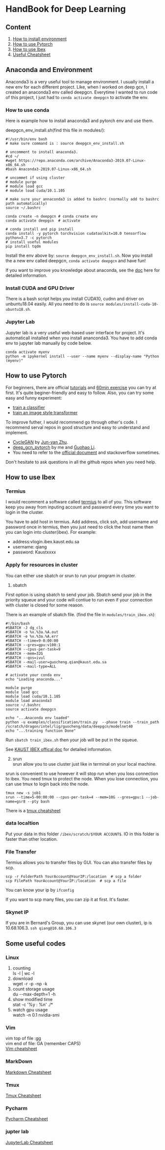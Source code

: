 # HandBook for Deep Learning
## Content
1. [How to install environment](#anaconda-and-environment)  
1. [How to use Pytorch](#how-to-use-pytorch)
1. [How to use Ibex](#how-to-use-ibex)  
1. [Useful Cheatsheet](#some-useful-codes)  

## Anaconda and Environment
Anaconda3 is a very useful tool to manage environment. I usually install a new env for each different project. Like, when I worked on deep gcn, I created an anaconda3 env called deepgcn. Everytime I wanted to run code of this project, I just had to `conda activate deepgcn` to activate the env. 

### How to use conda
Here is example how to install anaconda3 and pytorch env and use them.


deepgcn_env_install.sh(find this file in modules/):
```
#!/usr/bin/env bash
# make sure command is : source deepgcn_env_install.sh

# uncomment to install anaconda3.
#cd ~/
#wget https://repo.anaconda.com/archive/Anaconda3-2019.07-Linux-x86_64.sh
#bash Anaconda3-2019.07-Linux-x86_64.sh

# uncommet if using cluster
# module purge
# module load gcc
# module load cuda/10.1.105

# make sure your annaconda3 is added to bashrc (normally add to bashrc path automatically)
source ~/.bashrc

conda create -n deepgcn # conda create env
conda activate deepgcn  # activate

# conda install and pip install
conda install -y pytorch torchvision cudatoolkit=10.0 tensorflow python=3.7 -c pytorch
# install useful modules
pip install tqdm
```
Install the env above by: `source deepgcn_env_install.sh`. Now you install the a new env called deepgcn, `conda activate deepgcn` and have fun!

If you want to improve you knowledge about anaconda, see the [doc](https://docs.conda.io/projects/conda/en/latest/user-guide/tasks/manage-environments.html) here for detailed information. 

### Install CUDA and GPU Driver
There is a bash script helps you install CUDA10, cudnn and driver on unbuntu18.04 easily. All you need to do is `source modules/install-cuda-10-ubuntu18.sh`.


### Jupyter Lab
Jupyter lab is a very useful web-based user interface for project. It's automaticall installed when you install ananconda3. 
You have to add conda env to jupyter lab manually by code below. 
```
conda activate myenv
python -m ipykernel install --user --name myenv --display-name "Python (myenv)"
```

## How to use Pytorch
For beginners, there are official [tutorials](https://pytorch.org/tutorials/) and [60min exercise](https://pytorch.org/tutorials/beginner/deep_learning_60min_blitz.html) you can try at first. It's quite beginer-friendly and easy to follow.
Also, you can try some easy and funny experiment:
- [train a classifier](https://pytorch.org/tutorials/beginner/blitz/cifar10_tutorial.html#sphx-glr-beginner-blitz-cifar10-tutorial-py)
- [train an image style transformer](https://github.com/leongatys/PytorchNeuralStyleTransfer/blob/master/NeuralStyleTransfer.ipynb)


To improve futher, I would recommend go through other's code. I recommend serval repos in good structure and easy to understand and implement.
- [CycleGAN](https://github.com/junyanz/pytorch-CycleGAN-and-pix2pix) by [Jun-yan Zhu](https://people.csail.mit.edu/junyanz/).
- [deep_gcn_pytorch](https://github.com/lightaime/deep_gcns_torch) by me and [Guohao Li](https://github.com/lightaime).
- You need to refer to the [official document](https://pytorch.org/docs/stable/index.html) and stackoverflow sometimes.

 Don't hesitate to ask questions in all the github repos when you need help.


## How to use Ibex
### Termius
I would recomment a software called [termius](https://termius.com/) to all of you. This software keep you away from inputing account and password every time you want to login in the cluster.

You have to add host in termius. Add address, click ssh, add username and password once in termius, then you just need to click the host name then you can login into cluster(ibex). For example:
   
- address:vlogin.ibex.kaust.edu.sa  
- username: qiang  
- password: Kaustxxxx  

### Apply for resources in cluster
You can either use sbatch or srun to run your program in cluster. 

1. sbatch
 
First option is using sbatch to send your job. 
Sbatch send your job in the priority squeue and your code will contiue to run even if your connection with cluster is closed for some reason.

There is an example of sbatch file. (find the file in `modules/train_ibex.sh`):
```
#!/bin/bash
#SBATCH -J dg_cls
#SBATCH -o %x.%3a.%A.out
#SBATCH -e %x.%3a.%A.err
#SBATCH --time=9-0:00:00
#SBATCH --gres=gpu:v100:1
#SBATCH --cpus-per-task=9
#SBATCH --mem=32G
#SBATCH --qos=ivul
#SBATCH --mail-user=guocheng.qian@kaust.edu.sa
#SBATCH --mail-type=ALL

# activate your conda env
echo "Loading anaconda..."

module purge
module load gcc
module load cuda/10.1.105
module load anaconda3
source ~/.bashrc
source activate deepgcn

echo "...Anaconda env loaded"
python -u examples/classification/train.py  --phase train --train_path /scratch/dragon/intel/lig/guocheng/data/deepgcn/modelnet40
echo "...training function Done"
```

Run `sbatch train_ibex.sh` then your job will be put in the squeue. 

See [KAUST IBEX offical doc](https://www.hpc.kaust.edu.sa/sites/default/files/files/public/Cluster_training/26_11_2018/0_Ibex_cheat_sheet_Nov_26_2018.pdf) for detailed information. 


2. srun   
srun allow you to use cluster just like in terminal on your local machine. 

srun is convenient to use however it will stop run when you loss connection to ibex. You need tmux to protect the node. When you lose connection, you can use tmux to login back into the node. 

```
tmux new -s job1 
srun --time=5-00:00:00 --cpus-per-task=4 --mem=10G --gres=gpu:1 --job-name=gsr8 --pty bash
```
There is a [tmux cheatsheet](https://gist.github.com/MohamedAlaa/2961058) 


###  data localtion 
Put your data in this folder `/ibex/scratch/$YOUR ACCOUNT$`. IO in this folder is faster than other location.

### File Transfer
Termius allows you to transfer files by GUI.
You can also transfer files by scp. 
```  
scp -r FolderPath YourAccount@YourIP:/location  # scp a folder
scp FilePath YourAccount@YourIP:/location  # scp a file
```
You can know your ip by `ifconfig`

If you want to scp many files, you can zip it at first. It's faster.  

### Skynet IP
If you are in Bernard's Group, you can use skynet (our own cluster), ip is 10.68.106.3.  `ssh qiang@10.68.106.3`


## Some useful codes
<!--
### Debug
1. tensor 2 CV IMAGE 
```
from TorchTools.DataTools.FileTools import _tensor2cvimage 
import numpy as np 
import cv2 
img_output = _tensor2cvimage(img[0], np.uint8) 
cv2.imwrite('/data/debug/img.png', img_output)  
```

2. model parameters  
model.SFE1.nn._modules['0'].weight

-->
### Linux 
1. counting  
ls -l | wc -l
2. download  
wget -r -p -np -k  
3. count storage usage  
du --max-depth=1 -h
4. show modified time  
stat -c '%y : %n' ./*  
5. watch gpu usage  
watch -n 0.1 nvidia-smi

  
### Vim
vim top of file :gg  
vim end of file: GA (remember CAPS)  
[Vim cheatsheet](https://vim.rtorr.com/)

### MarkDown
[Markdown Cheatsheet](https://github.com/adam-p/markdown-here/wiki/Markdown-Cheatsheet)

### Tmux
[Tmux Cheatsheet](https://gist.github.com/MohamedAlaa/2961058)
    
### Pycharm
[Pycharm Cheatsheet](https://www.jetbrains.com/help/pycharm/mastering-keyboard-shortcuts.html)


### jupter lab
[JupyterLab Cheatsheet](https://blog.ja-ke.tech/2019/01/20/jupyterlab-shortcuts.html)

